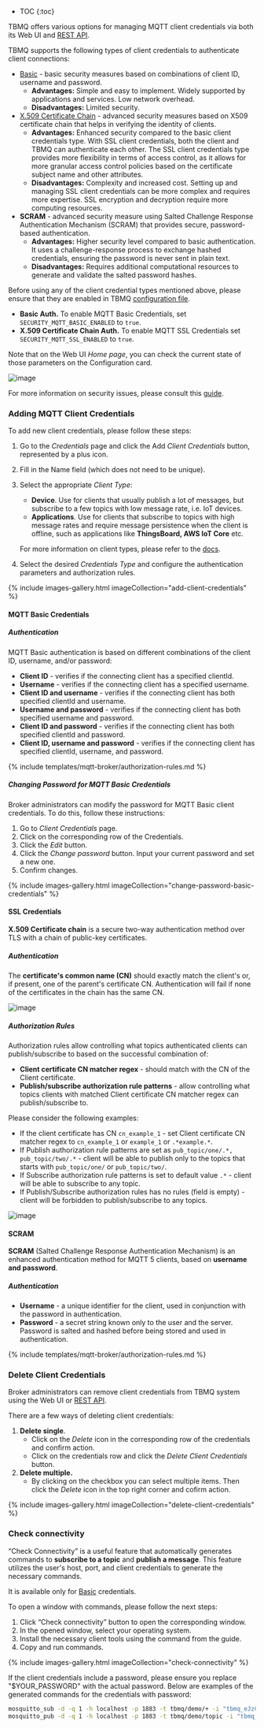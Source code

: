 * TOC
{:toc}

TBMQ offers various options for managing MQTT client credentials via both its Web UI and [REST API](/docs/mqtt-broker/mqtt-client-credentials-management/). 

TBMQ supports the following types of client credentials to authenticate client connections:
- [Basic](/docs/mqtt-broker/security/#basic-authentication) - basic security measures based on combinations of client ID, username and password.
  - **Advantages:** Simple and easy to implement. Widely supported by applications and services. Low network overhead.
  - **Disadvantages:** Limited security.
- [X.509 Certificate Chain](/docs/mqtt-broker/security/#tls-authentication) - advanced security measures based on X509 certificate chain that helps in verifying the identity of clients.
  - **Advantages:** Enhanced security compared to the basic client credentials type. With SSL client credentials, both the client and TBMQ can authenticate each other. 
  The SSL client credentials type provides more flexibility in terms of access control, as it allows for more granular access control policies based on the certificate subject name and other attributes.
  - **Disadvantages:** Complexity and increased cost. Setting up and managing SSL client credentials can be more complex and requires more expertise. SSL encryption and decryption require more computing resources.
- **SCRAM** - advanced security measure using Salted Challenge Response Authentication Mechanism (SCRAM) that provides secure, password-based authentication.
  - **Advantages:** Higher security level compared to basic authentication. It uses a challenge-response process to exchange hashed credentials, ensuring the password is never sent in plain text.
  - **Disadvantages:** Requires additional computational resources to generate and validate the salted password hashes.

Before using any of the client credential types mentioned above, please ensure that they are enabled in TBMQ [configuration file](/docs/mqtt-broker/install/config/).
- **Basic Auth.** To enable MQTT Basic Credentials, set `SECURITY_MQTT_BASIC_ENABLED` to `true`.
- **X.509 Certificate Chain Auth.** To enable MQTT SSL Credentials set `SECURITY_MQTT_SSL_ENABLED` to `true`.

Note that on the Web UI _Home page_, you can check the current state of those parameters on the Configuration card.

![image](/images/mqtt-broker/user-guide/ui/config-card.png)

For more information on security issues, please consult this [guide](/docs/mqtt-broker/security/).

### Adding MQTT Client Credentials

To add new client credentials, please follow these steps:

1. Go to the _Credentials_ page and click the Add _Client Credentials_ button, represented by a plus icon.
2. Fill in the Name field (which does not need to be unique).
3. Select the appropriate _Client Type_:
   - **Device**. Use for clients that usually publish a lot of messages, but subscribe to a few topics with low message rate, i.e. IoT devices.
   - **Applications**. Use for clients that subscribe to topics with high message rates and require message persistence when the client is offline, such as applications like **ThingsBoard, AWS IoT Core** etc.
   
   For more information on client types, please refer to the [docs](/docs/mqtt-broker/user-guide/mqtt-client-type/).

4. Select the desired _Credentials Type_ and configure the authentication parameters and authorization rules.

{% include images-gallery.html imageCollection="add-client-credentials" %}

#### MQTT Basic Credentials

##### Authentication

MQTT Basic authentication is based on different combinations of the client ID, username, and/or password:
- **Client ID** - verifies if the connecting client has a specified clientId.
- **Username** - verifies if the connecting client has a specified username.
- **Client ID and username** - verifies if the connecting client has both specified clientId and username.
- **Username and password** - verifies if the connecting client has both specified username and password.
- **Client ID and password** - verifies if the connecting client has both specified clientId and password.
- **Client ID, username and password** - verifies if the connecting client has specified clientId, username, and password.

{% include templates/mqtt-broker/authorization-rules.md %}

##### Changing Password for MQTT Basic Credentials

Broker administrators can modify the password for MQTT Basic client credentials. To do this, follow these instructions:
1. Go to _Client Credentials_ page.
2. Click on the corresponding row of the Credentials.
3. Click the _Edit_ button.
4. Click the _Change password_ button. Input your current password and set a new one.
5. Confirm changes.

{% include images-gallery.html imageCollection="change-password-basic-credentials" %}

#### SSL Credentials

**X.509 Certificate chain** is a secure two-way authentication method over TLS with a chain of public-key certificates.

##### Authentication

The **certificate's common name (CN)** should exactly match the client's or, if present, one of the parent's certificate CN. 
Authentication will fail if none of the certificates in the chain has the same CN.

![image](/images/mqtt-broker/user-guide/ui/ssl-credentials-1.png)

##### Authorization Rules

Authorization rules allow controlling what topics authenticated clients can publish/subscribe to based on the successful combination of:

* **Client certificate CN matcher regex** - should match with the CN of the Client certificate.
* **Publish/subscribe authorization rule patterns** - allow controlling what topics clients with matched Client certificate CN matcher regex can publish/subscribe to.

Please consider the following examples:
* If the client certificate has CN `cn_example_1` - set Client certificate CN matcher regex to `cn_example_1` or `example_1` or `.*example.*`.
* If Publish authorization rule patterns are set as `pub_topic/one/.*, pub_topic/two/.*` - client will be able to publish only to the topics that starts with `pub_topic/one/` or `pub_topic/two/`.
* If Subscribe authorization rule patterns is set to default value `.*` - client will be able to subscribe to any topic.
* If Publish/Subscribe authorization rules has no rules (field is empty) - client will be forbidden to publish/subscribe to any topics.

![image](/images/mqtt-broker/user-guide/ui/ssl-credentials-2.png)

#### SCRAM

**SCRAM** (Salted Challenge Response Authentication Mechanism) is an enhanced authentication method for MQTT 5 clients, based on **username and password**.

##### Authentication

* **Username** - a unique identifier for the client, used in conjunction with the password in authentication.
* **Password** - a secret string known only to the user and the server. Password is salted and hashed before being stored and used in authentication.

{% include templates/mqtt-broker/authorization-rules.md %}

### Delete Client Credentials

Broker administrators can remove client credentials from TBMQ system using the Web UI or [REST API](/docs/mqtt-broker/mqtt-client-credentials-management/).

There are a few ways of deleting client credentials:
1. **Delete single**.
   - Click on the _Delete_ icon in the corresponding row of the credentials and confirm action.
   - Click on the credentials row and click the _Delete Client Credentials_ button.
2. **Delete multiple.** 
   * By clicking on the checkbox you can select multiple items. Then click the _Delete_ icon in the top right corner and cofirm action.

{% include images-gallery.html imageCollection="delete-client-credentials" %}

### Check connectivity

“Check Connectivity” is a useful feature that automatically generates commands to **subscribe to a topic** and **publish a message**.
This feature utilizes the user's host, port, and client credentials to generate the necessary commands. 

It is available only for [Basic](/docs/mqtt-broker/user-guide/ui/mqtt-client-credentials/#mqtt-basic-credentials) credentials.

To open a window with commands, please follow the next steps:
1. Click “Check connectivity” button to open the corresponding window.
2. In the opened window, select your operating system.
3. Install the necessary client tools using the command from the guide.
4. Copy and run commands.

{% include images-gallery.html imageCollection="check-connectivity" %}

If the client credentials include a password, please ensure you replace "$YOUR_PASSWORD" with the actual password. 
Below are examples of the generated commands for the credentials with password:

```bash
mosquitto_sub -d -q 1 -h localhost -p 1883 -t tbmq/demo/+ -i "tbmq_eJzCIh6r" -u "tbmq_un_VxUVPaF8" -P "$YOUR_PASSWORD" -v
mosquitto_pub -d -q 1 -h localhost -p 1883 -t tbmq/demo/topic -i "tbmq_eJzCIh6r" -u "tbmq_un_VxUVPaF8" -P "$YOUR_PASSWORD" -m 'Hello World'
```
